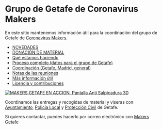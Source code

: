 # Grupo de Getafe de Coronavirus Makers

En este sitio mantenemos información útil para la coordinación del grupo de Getafe de [Coronavirus Makers](https://www.coronavirusmakers.org).

* [NOVEDADES](novedades/README.md) 
* [DONACIÓN DE MATERIAL](donaciones.md)
* [Qué estamos haciendo](haciendo.md)
* [Proceso completo (datos para el grupo de Getafe)](proceso.md)
* [Coordinación (Getafe, Madrid, general)](coordinacion.md)
* [Notas de las reuniones](reuniones/README.md)
* [Más información útil](mas.md)
* [Licencia y contribuciones](licencia.md)

[![MAKERS GETAFE EN ACCION. Pantalla Anti Salpicadura 3D](http://img.youtube.com/vi/OjrsSroGJtQ/0.jpg)](http://www.youtube.com/watch?v=OjrsSroGJtQ "MAKERS GETAFE EN ACCION. Pantalla Anti Salpicadura 3D")

Coordinamos las entregas y recogidas de material y viseras con [Ayuntamiento](https://www.getafe.es/), [Policía Local](https://twitter.com/PoliciadeGetafe) y [Protección Civil](https://www.facebook.com/pages/category/Nonprofit-Organization/Protecci%C3%B3n-Civil-Getafe-Ayto-Getafe-1906091903006916/) de Getafe.

Si quieres contactar, puedes hacerlo por correo electrónico con [Makers Getafe](mailto:makersgetafe@gmail.com)
